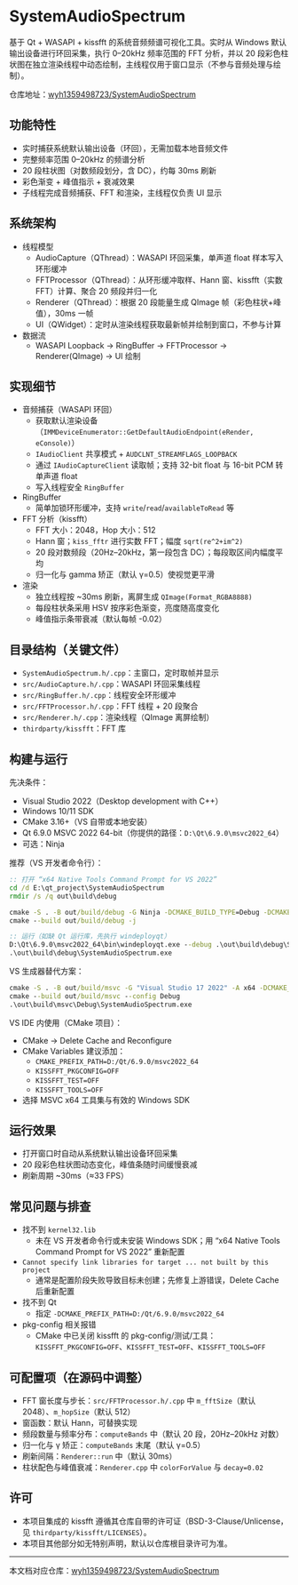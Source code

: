 # SystemAudioSpectrum

基于 Qt + WASAPI + kissfft 的系统音频频谱可视化工具。实时从 Windows 默认输出设备进行环回采集，执行 0–20kHz 频率范围的 FFT 分析，并以 20 段彩色柱状图在独立渲染线程中动态绘制，主线程仅用于窗口显示（不参与音频处理与绘制）。

仓库地址：[wyh1359498723/SystemAudioSpectrum](https://github.com/wyh1359498723/SystemAudioSpectrum.git)

## 功能特性

- 实时捕获系统默认输出设备（环回），无需加载本地音频文件
- 完整频率范围 0–20kHz 的频谱分析
- 20 段柱状图（对数频段划分，含 DC），约每 30ms 刷新
- 彩色渐变 + 峰值指示 + 衰减效果
- 子线程完成音频捕获、FFT 和渲染，主线程仅负责 UI 显示

## 系统架构

- 线程模型
  - AudioCapture（QThread）：WASAPI 环回采集，单声道 float 样本写入环形缓冲
  - FFTProcessor（QThread）：从环形缓冲取样、Hann 窗、kissfft（实数 FFT）计算、聚合 20 频段并归一化
  - Renderer（QThread）：根据 20 段能量生成 QImage 帧（彩色柱状+峰值），30ms 一帧
  - UI（QWidget）：定时从渲染线程获取最新帧并绘制到窗口，不参与计算
- 数据流
  - WASAPI Loopback → RingBuffer → FFTProcessor → Renderer(QImage) → UI 绘制

## 实现细节

- 音频捕获（WASAPI 环回）
  - 获取默认渲染设备（`IMMDeviceEnumerator::GetDefaultAudioEndpoint(eRender, eConsole)`）
  - `IAudioClient` 共享模式 + `AUDCLNT_STREAMFLAGS_LOOPBACK`
  - 通过 `IAudioCaptureClient` 读取帧；支持 32-bit float 与 16-bit PCM 转单声道 float
  - 写入线程安全 `RingBuffer`
- RingBuffer
  - 简单加锁环形缓冲，支持 `write`/`read`/`availableToRead` 等
- FFT 分析（kissfft）
  - FFT 大小：2048，Hop 大小：512
  - Hann 窗；`kiss_fftr` 进行实数 FFT；幅度 `sqrt(re^2+im^2)`
  - 20 段对数频段（20Hz–20kHz，第一段包含 DC）；每段取区间内幅度平均
  - 归一化与 gamma 矫正（默认 γ=0.5）使视觉更平滑
- 渲染
  - 独立线程按 ~30ms 刷新，离屏生成 `QImage(Format_RGBA8888)`
  - 每段柱状条采用 HSV 按序彩色渐变，亮度随高度变化
  - 峰值指示条带衰减（默认每帧 -0.02）

## 目录结构（关键文件）

- `SystemAudioSpectrum.h/.cpp`：主窗口，定时取帧并显示
- `src/AudioCapture.h/.cpp`：WASAPI 环回采集线程
- `src/RingBuffer.h/.cpp`：线程安全环形缓冲
- `src/FFTProcessor.h/.cpp`：FFT 线程 + 20 段聚合
- `src/Renderer.h/.cpp`：渲染线程（QImage 离屏绘制）
- `thirdparty/kissfft`：FFT 库

## 构建与运行

先决条件：
- Visual Studio 2022（Desktop development with C++）
- Windows 10/11 SDK
- CMake 3.16+（VS 自带或本地安装）
- Qt 6.9.0 MSVC 2022 64-bit（你提供的路径：`D:\Qt\6.9.0\msvc2022_64`）
- 可选：Ninja

推荐（VS 开发者命令行）：
```bat
:: 打开 “x64 Native Tools Command Prompt for VS 2022”
cd /d E:\qt_project\SystemAudioSpectrum
rmdir /s /q out\build\debug

cmake -S . -B out/build/debug -G Ninja -DCMAKE_BUILD_TYPE=Debug -DCMAKE_PREFIX_PATH=D:/Qt/6.9.0/msvc2022_64
cmake --build out/build/debug -j

:: 运行（如缺 Qt 运行库，先执行 windeployqt）
D:\Qt\6.9.0\msvc2022_64\bin\windeployqt.exe --debug .\out\build\debug\SystemAudioSpectrum.exe
.\out\build\debug\SystemAudioSpectrum.exe
```

VS 生成器替代方案：
```bat
cmake -S . -B out/build/msvc -G "Visual Studio 17 2022" -A x64 -DCMAKE_PREFIX_PATH=D:/Qt/6.9.0/msvc2022_64
cmake --build out/build/msvc --config Debug
.\out\build\msvc\Debug\SystemAudioSpectrum.exe
```

VS IDE 内使用（CMake 项目）：
- CMake → Delete Cache and Reconfigure
- CMake Variables 建议添加：
  - `CMAKE_PREFIX_PATH=D:/Qt/6.9.0/msvc2022_64`
  - `KISSFFT_PKGCONFIG=OFF`
  - `KISSFFT_TEST=OFF`
  - `KISSFFT_TOOLS=OFF`
- 选择 MSVC x64 工具集与有效的 Windows SDK

## 运行效果

- 打开窗口时自动从系统默认输出设备环回采集
- 20 段彩色柱状图动态变化，峰值条随时间缓慢衰减
- 刷新周期 ~30ms（≈33 FPS）

## 常见问题与排查

- 找不到 `kernel32.lib`
  - 未在 VS 开发者命令行或未安装 Windows SDK；用 “x64 Native Tools Command Prompt for VS 2022” 重新配置
- `Cannot specify link libraries for target ... not built by this project`
  - 通常是配置阶段失败导致目标未创建；先修复上游错误，Delete Cache 后重新配置
- 找不到 Qt
  - 指定 `-DCMAKE_PREFIX_PATH=D:/Qt/6.9.0/msvc2022_64`
- pkg-config 相关报错
  - CMake 中已关闭 kissfft 的 pkg-config/测试/工具：`KISSFFT_PKGCONFIG=OFF`、`KISSFFT_TEST=OFF`、`KISSFFT_TOOLS=OFF`

## 可配置项（在源码中调整）

- FFT 窗长度与步长：`src/FFTProcessor.h/.cpp` 中 `m_fftSize`（默认 2048）、`m_hopSize`（默认 512）
- 窗函数：默认 Hann，可替换实现
- 频段数量与频率分布：`computeBands` 中（默认 20 段，20Hz–20kHz 对数）
- 归一化与 γ 矫正：`computeBands` 末尾（默认 γ=0.5）
- 刷新间隔：`Renderer::run` 中（默认 30ms）
- 柱状配色与峰值衰减：`Renderer.cpp` 中 `colorForValue` 与 `decay=0.02`

## 许可

- 本项目集成的 kissfft 遵循其仓库自带的许可证（BSD-3-Clause/Unlicense，见 `thirdparty/kissfft/LICENSES`）。
- 本项目其他部分如无特别声明，默认以仓库根目录许可为准。

---
本文档对应仓库：[wyh1359498723/SystemAudioSpectrum](https://github.com/wyh1359498723/SystemAudioSpectrum.git)
